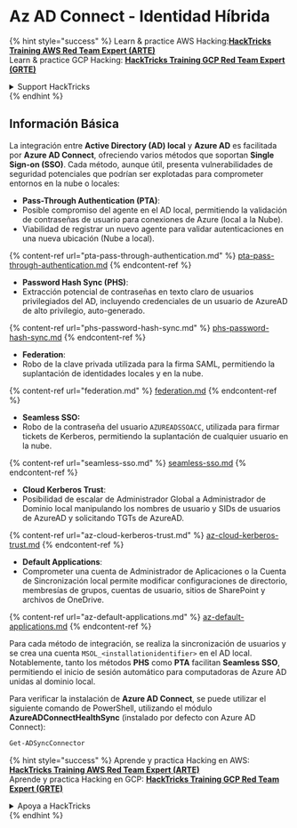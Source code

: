 # Az AD Connect - Identidad Híbrida

{% hint style="success" %}
Learn & practice AWS Hacking:<img src="../../../../.gitbook/assets/image (1) (1) (1) (1).png" alt="" data-size="line">[**HackTricks Training AWS Red Team Expert (ARTE)**](https://training.hacktricks.xyz/courses/arte)<img src="../../../../.gitbook/assets/image (1) (1) (1) (1).png" alt="" data-size="line">\
Learn & practice GCP Hacking: <img src="../../../../.gitbook/assets/image (2) (1).png" alt="" data-size="line">[**HackTricks Training GCP Red Team Expert (GRTE)**<img src="../../../../.gitbook/assets/image (2) (1).png" alt="" data-size="line">](https://training.hacktricks.xyz/courses/grte)

<details>

<summary>Support HackTricks</summary>

* Check the [**subscription plans**](https://github.com/sponsors/carlospolop)!
* **Join the** 💬 [**Discord group**](https://discord.gg/hRep4RUj7f) or the [**telegram group**](https://t.me/peass) or **follow** us on **Twitter** 🐦 [**@hacktricks\_live**](https://twitter.com/hacktricks_live)**.**
* **Share hacking tricks by submitting PRs to the** [**HackTricks**](https://github.com/carlospolop/hacktricks) and [**HackTricks Cloud**](https://github.com/carlospolop/hacktricks-cloud) github repos.

</details>
{% endhint %}

## Información Básica

La integración entre **Active Directory (AD) local** y **Azure AD** es facilitada por **Azure AD Connect**, ofreciendo varios métodos que soportan **Single Sign-on (SSO)**. Cada método, aunque útil, presenta vulnerabilidades de seguridad potenciales que podrían ser explotadas para comprometer entornos en la nube o locales:

* **Pass-Through Authentication (PTA)**:
* Posible compromiso del agente en el AD local, permitiendo la validación de contraseñas de usuario para conexiones de Azure (local a la Nube).
* Viabilidad de registrar un nuevo agente para validar autenticaciones en una nueva ubicación (Nube a local).

{% content-ref url="pta-pass-through-authentication.md" %}
[pta-pass-through-authentication.md](pta-pass-through-authentication.md)
{% endcontent-ref %}

* **Password Hash Sync (PHS)**:
* Extracción potencial de contraseñas en texto claro de usuarios privilegiados del AD, incluyendo credenciales de un usuario de AzureAD de alto privilegio, auto-generado.

{% content-ref url="phs-password-hash-sync.md" %}
[phs-password-hash-sync.md](phs-password-hash-sync.md)
{% endcontent-ref %}

* **Federation**:
* Robo de la clave privada utilizada para la firma SAML, permitiendo la suplantación de identidades locales y en la nube.

{% content-ref url="federation.md" %}
[federation.md](federation.md)
{% endcontent-ref %}

* **Seamless SSO:**
* Robo de la contraseña del usuario `AZUREADSSOACC`, utilizada para firmar tickets de Kerberos, permitiendo la suplantación de cualquier usuario en la nube.

{% content-ref url="seamless-sso.md" %}
[seamless-sso.md](seamless-sso.md)
{% endcontent-ref %}

* **Cloud Kerberos Trust**:
* Posibilidad de escalar de Administrador Global a Administrador de Dominio local manipulando los nombres de usuario y SIDs de usuarios de AzureAD y solicitando TGTs de AzureAD.

{% content-ref url="az-cloud-kerberos-trust.md" %}
[az-cloud-kerberos-trust.md](az-cloud-kerberos-trust.md)
{% endcontent-ref %}

* **Default Applications**:
* Comprometer una cuenta de Administrador de Aplicaciones o la Cuenta de Sincronización local permite modificar configuraciones de directorio, membresías de grupos, cuentas de usuario, sitios de SharePoint y archivos de OneDrive.

{% content-ref url="az-default-applications.md" %}
[az-default-applications.md](az-default-applications.md)
{% endcontent-ref %}

Para cada método de integración, se realiza la sincronización de usuarios y se crea una cuenta `MSOL_<installationidentifier>` en el AD local. Notablemente, tanto los métodos **PHS** como **PTA** facilitan **Seamless SSO**, permitiendo el inicio de sesión automático para computadoras de Azure AD unidas al dominio local.

Para verificar la instalación de **Azure AD Connect**, se puede utilizar el siguiente comando de PowerShell, utilizando el módulo **AzureADConnectHealthSync** (instalado por defecto con Azure AD Connect):
```powershell
Get-ADSyncConnector
```
{% hint style="success" %}
Aprende y practica Hacking en AWS:<img src="../../../../.gitbook/assets/image (1) (1) (1) (1).png" alt="" data-size="line">[**HackTricks Training AWS Red Team Expert (ARTE)**](https://training.hacktricks.xyz/courses/arte)<img src="../../../../.gitbook/assets/image (1) (1) (1) (1).png" alt="" data-size="line">\
Aprende y practica Hacking en GCP: <img src="../../../../.gitbook/assets/image (2) (1).png" alt="" data-size="line">[**HackTricks Training GCP Red Team Expert (GRTE)**<img src="../../../../.gitbook/assets/image (2) (1).png" alt="" data-size="line">](https://training.hacktricks.xyz/courses/grte)

<details>

<summary>Apoya a HackTricks</summary>

* Revisa los [**planes de suscripción**](https://github.com/sponsors/carlospolop)!
* **Únete al** 💬 [**grupo de Discord**](https://discord.gg/hRep4RUj7f) o al [**grupo de telegram**](https://t.me/peass) o **síguenos** en **Twitter** 🐦 [**@hacktricks\_live**](https://twitter.com/hacktricks_live)**.**
* **Comparte trucos de hacking enviando PRs a los** [**HackTricks**](https://github.com/carlospolop/hacktricks) y [**HackTricks Cloud**](https://github.com/carlospolop/hacktricks-cloud) repositorios de github.

</details>
{% endhint %}
